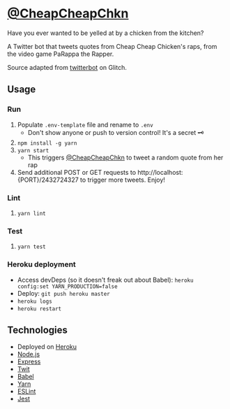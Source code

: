# [@CheapCheapChkn](https://twitter.com/CheapCheapChkn)

Have you ever wanted to be yelled at by a chicken from the kitchen?

A Twitter bot that tweets quotes from Cheap Cheap Chicken's raps, from the video game PaRappa the Rapper.

Source adapted from [twitterbot](https://twitterbot.glitch.me/) on Glitch.

## Usage

### Run

1. Populate `.env-template` file and rename to `.env`
    - Don't show anyone or push to version control! It's a secret 🗝
1. `npm install -g yarn`
1. `yarn start`
    - This triggers [@CheapCheapChkn](https://twitter.com/CheapCheapChkn) to tweet a random quote from her rap
1. Send additional POST or GET requests to http://localhost:{PORT}/2432724327 to trigger more tweets. Enjoy!

### Lint

1. `yarn lint`

### Test

1. `yarn test`

### Heroku deployment

- Access devDeps (so it doesn't freak out about Babel): `heroku config:set YARN_PRODUCTION=false`
- Deploy: `git push heroku master`
- `heroku logs`
- `heroku restart`

## Technologies

- Deployed on [Heroku](https://www.heroku.com/)
- [Node.js](https://nodejs.org/en/)
- [Express](https://expressjs.com/)
- [Twit](https://github.com/ttezel/twit)
- [Babel](https://babeljs.io/)
- [Yarn](https://yarnpkg.com/en/)
- [ESLint](https://eslint.org/)
- [Jest](https://jestjs.io/)

